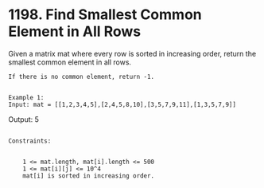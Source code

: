 # 1198. Find Smallest Common Element in All Rows

Given a matrix mat where every row is sorted in increasing
        order, return the smallest common element in all rows.

    If there is no common element, return -1.

     
    Example 1:
    Input: mat = [[1,2,3,4,5],[2,4,5,8,10],[3,5,7,9,11],[1,3,5,7,9]]
Output: 5

     
    Constraints:

    
        1 <= mat.length, mat[i].length <= 500
        1 <= mat[i][j] <= 10^4
        mat[i] is sorted in increasing order.